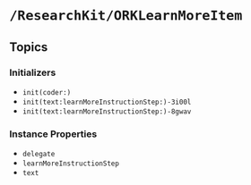 # ``/ResearchKit/ORKLearnMoreItem``

<!-- The content below this line is auto-generated and is redundant. You should either incorporate it into your content above this line or delete it. -->

## Topics

### Initializers

- ``init(coder:)``
- ``init(text:learnMoreInstructionStep:)-3i00l`` <!-- init(text: String?, learnMoreInstructionStep: ORKLearnMoreInstructionStep) -->
- ``init(text:learnMoreInstructionStep:)-8gwav`` <!-- convenience init(text: String, learnMoreInstructionStep: ORKLearnMoreInstructionStep) -->

### Instance Properties

- ``delegate``
- ``learnMoreInstructionStep``
- ``text``